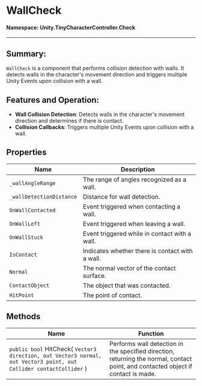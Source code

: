 ﻿# WallCheck

#### **Namespace**: Unity.TinyCharacterController.Check
---

## Summary:
`WallCheck` is a component that performs collision detection with walls. It detects walls in the character's movement direction and triggers multiple Unity Events upon collision with a wall.

## Features and Operation:
- **Wall Collision Detection**: Detects walls in the character's movement direction and determines if there is contact.
- **Collision Callbacks**: Triggers multiple Unity Events upon collision with a wall.

## Properties
| Name | Description |
|------------------|------|
| `_wallAngleRange` | The range of angles recognized as a wall. |
| `_wallDetectionDistance` | Distance for wall detection. |
| `OnWallContacted` | Event triggered when contacting a wall. |
| `OnWallLeft` | Event triggered when leaving a wall. |
| `OnWallStuck` | Event triggered while in contact with a wall. |
| `IsContact` | Indicates whether there is contact with a wall. |
| `Normal` | The normal vector of the contact surface. |
| `ContactObject` | The object that was contacted. |
| `HitPoint` | The point of contact. |

## Methods
| Name | Function |
|------------------|------|
| ``public bool`` HitCheck( ``Vector3 direction, out Vector3 normal, out Vector3 point, out Collider contactCollider`` ) | Performs wall detection in the specified direction, returning the normal, contact point, and contacted object if contact is made. |

